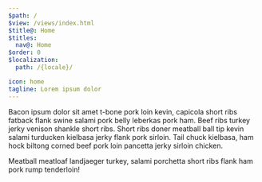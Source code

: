 ```yaml
---
$path: /
$view: /views/index.html
$title@: Home
$titles:
  nav@: Home
$order: 0
$localization:
  path: /{locale}/

icon: home
tagline: Lorem ipsum dolor
---
```

Bacon ipsum dolor sit amet t-bone pork loin kevin, capicola short ribs fatback flank swine salami pork belly leberkas pork ham. Beef ribs turkey jerky venison shankle short ribs. Short ribs doner meatball ball tip kevin salami turducken kielbasa jerky flank pork sirloin. Tail chuck kielbasa, ham hock biltong corned beef pork loin pancetta jerky sirloin chicken.

Meatball meatloaf landjaeger turkey, salami porchetta short ribs flank ham pork rump tenderloin!
